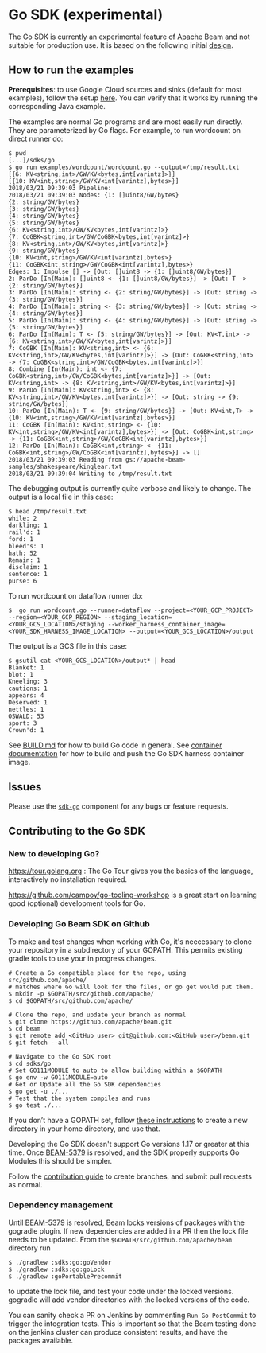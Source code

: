 <!--
    Licensed to the Apache Software Foundation (ASF) under one
    or more contributor license agreements.  See the NOTICE file
    distributed with this work for additional information
    regarding copyright ownership.  The ASF licenses this file
    to you under the Apache License, Version 2.0 (the
    "License"); you may not use this file except in compliance
    with the License.  You may obtain a copy of the License at

      http://www.apache.org/licenses/LICENSE-2.0

    Unless required by applicable law or agreed to in writing,
    software distributed under the License is distributed on an
    "AS IS" BASIS, WITHOUT WARRANTIES OR CONDITIONS OF ANY
    KIND, either express or implied.  See the License for the
    specific language governing permissions and limitations
    under the License.
-->

# Go SDK (experimental)

The Go SDK is currently an experimental feature of Apache Beam and
not suitable for production use. It is based on the following initial
[design](https://s.apache.org/beam-go-sdk-design-rfc).

## How to run the examples

**Prerequisites**: to use Google Cloud sources and sinks (default for
most examples), follow the setup
[here](https://beam.apache.org/documentation/runners/dataflow/). You can
verify that it works by running the corresponding Java example.

The examples are normal Go programs and are most easily run directly. They
are parameterized by Go flags. For example, to run wordcount on direct runner do:

```
$ pwd
[...]/sdks/go
$ go run examples/wordcount/wordcount.go --output=/tmp/result.txt
[{6: KV<string,int>/GW/KV<bytes,int[varintz]>}]
[{10: KV<int,string>/GW/KV<int[varintz],bytes>}]
2018/03/21 09:39:03 Pipeline:
2018/03/21 09:39:03 Nodes: {1: []uint8/GW/bytes}
{2: string/GW/bytes}
{3: string/GW/bytes}
{4: string/GW/bytes}
{5: string/GW/bytes}
{6: KV<string,int>/GW/KV<bytes,int[varintz]>}
{7: CoGBK<string,int>/GW/CoGBK<bytes,int[varintz]>}
{8: KV<string,int>/GW/KV<bytes,int[varintz]>}
{9: string/GW/bytes}
{10: KV<int,string>/GW/KV<int[varintz],bytes>}
{11: CoGBK<int,string>/GW/CoGBK<int[varintz],bytes>}
Edges: 1: Impulse [] -> [Out: []uint8 -> {1: []uint8/GW/bytes}]
2: ParDo [In(Main): []uint8 <- {1: []uint8/GW/bytes}] -> [Out: T -> {2: string/GW/bytes}]
3: ParDo [In(Main): string <- {2: string/GW/bytes}] -> [Out: string -> {3: string/GW/bytes}]
4: ParDo [In(Main): string <- {3: string/GW/bytes}] -> [Out: string -> {4: string/GW/bytes}]
5: ParDo [In(Main): string <- {4: string/GW/bytes}] -> [Out: string -> {5: string/GW/bytes}]
6: ParDo [In(Main): T <- {5: string/GW/bytes}] -> [Out: KV<T,int> -> {6: KV<string,int>/GW/KV<bytes,int[varintz]>}]
7: CoGBK [In(Main): KV<string,int> <- {6: KV<string,int>/GW/KV<bytes,int[varintz]>}] -> [Out: CoGBK<string,int> -> {7: CoGBK<string,int>/GW/CoGBK<bytes,int[varintz]>}]
8: Combine [In(Main): int <- {7: CoGBK<string,int>/GW/CoGBK<bytes,int[varintz]>}] -> [Out: KV<string,int> -> {8: KV<string,int>/GW/KV<bytes,int[varintz]>}]
9: ParDo [In(Main): KV<string,int> <- {8: KV<string,int>/GW/KV<bytes,int[varintz]>}] -> [Out: string -> {9: string/GW/bytes}]
10: ParDo [In(Main): T <- {9: string/GW/bytes}] -> [Out: KV<int,T> -> {10: KV<int,string>/GW/KV<int[varintz],bytes>}]
11: CoGBK [In(Main): KV<int,string> <- {10: KV<int,string>/GW/KV<int[varintz],bytes>}] -> [Out: CoGBK<int,string> -> {11: CoGBK<int,string>/GW/CoGBK<int[varintz],bytes>}]
12: ParDo [In(Main): CoGBK<int,string> <- {11: CoGBK<int,string>/GW/CoGBK<int[varintz],bytes>}] -> []
2018/03/21 09:39:03 Reading from gs://apache-beam-samples/shakespeare/kinglear.txt
2018/03/21 09:39:04 Writing to /tmp/result.txt
```

The debugging output is currently quite verbose and likely to change. The output is a local
file in this case:

```
$ head /tmp/result.txt
while: 2
darkling: 1
rail'd: 1
ford: 1
bleed's: 1
hath: 52
Remain: 1
disclaim: 1
sentence: 1
purse: 6
```

To run wordcount on dataflow runner do:

```
$  go run wordcount.go --runner=dataflow --project=<YOUR_GCP_PROJECT> --region=<YOUR_GCP_REGION> --staging_location=<YOUR_GCS_LOCATION>/staging --worker_harness_container_image=<YOUR_SDK_HARNESS_IMAGE_LOCATION> --output=<YOUR_GCS_LOCATION>/output
```

The output is a GCS file in this case:

```
$ gsutil cat <YOUR_GCS_LOCATION>/output* | head
Blanket: 1
blot: 1
Kneeling: 3
cautions: 1
appears: 4
Deserved: 1
nettles: 1
OSWALD: 53
sport: 3
Crown'd: 1
```


See [BUILD.md](./BUILD.md) for how to build Go code in general. See
[container documentation](https://beam.apache.org/documentation/runtime/environments/#building-container-images) for how to build and push the Go SDK harness container image.

## Issues

Please use the [`sdk-go`](https://issues.apache.org/jira/issues/?jql=project%20%3D%20BEAM%20AND%20resolution%20%3D%20Unresolved%20AND%20component%20%3D%20sdk-go%20ORDER%20BY%20priority%20DESC%2C%20updated%20DESC) component for any bugs or feature requests.

## Contributing to the Go SDK

### New to developing Go?
https://tour.golang.org : The Go Tour gives you the basics of the language, interactively no installation required.

https://github.com/campoy/go-tooling-workshop is a great start on learning good (optional) development tools for Go.

### Developing Go Beam SDK on Github

To make and test changes when working with Go, it's neecessary to clone your repository
in a subdirectory of your GOPATH. This permits existing gradle tools to use your in progress changes.

```
# Create a Go compatible place for the repo, using src/github.com/apache/
# matches where Go will look for the files, or go get would put them.
$ mkdir -p $GOPATH/src/github.com/apache/
$ cd $GOPATH/src/github.com/apache/

# Clone the repo, and update your branch as normal
$ git clone https://github.com/apache/beam.git
$ cd beam
$ git remote add <GitHub_user> git@github.com:<GitHub_user>/beam.git
$ git fetch --all

# Navigate to the Go SDK root
$ cd sdks/go
# Set GO111MODULE to auto to allow building within a $GOPATH
$ go env -w GO111MODULE=auto
# Get or Update all the Go SDK dependencies
$ go get -u ./...
# Test that the system compiles and runs
$ go test ./...
```

If you don’t have a GOPATH set, follow [these instructions](https://github.com/golang/go/wiki/SettingGOPATH) to create a new directory in your home directory, and use that.

Developing the Go SDK doesn't support Go versions 1.17 or greater at this time.
Once [BEAM-5379](https://issues.apache.org/jira/browse/BEAM-5379) is resolved,
and the SDK properly supports Go Modules this should be simpler.

Follow the [contribution guide](https://beam.apache.org/contribute/contribution-guide/#code) to create branches, and submit pull requests as normal.

### Dependency management
Until [BEAM-5379](https://issues.apache.org/jira/browse/BEAM-5379) is resolved,
Beam locks versions of packages with the gogradle plugin. If new dependencies
are added in a PR then the lock file needs to be updated.
From the `$GOPATH/src/github.com/apache/beam` directory run

```
$ ./gradlew :sdks:go:goVendor
$ ./gradlew :sdks:go:goLock
$ ./gradlew :goPortablePrecommit
```

 to update the lock file, and test your code under the locked versions. gogradle
will add vendor directories with the locked versions of the code.

You can sanity check a PR on Jenkins by commenting `Run Go PostCommit` to trigger
the integration tests. This is important so that the Beam testing done on the
jenkins cluster can produce consistent results, and have the packages available.


